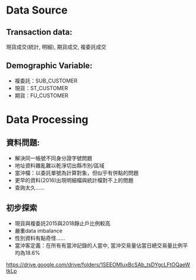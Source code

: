 # Data Source

## Transaction data:
現貨成交(統計, 明細), 期貨成交, 複委託成交

## Demographic Variable:
- 複委託：SUB_CUSTOMER
- 現貨：ST_CUSTOMER
- 期貨：FU_CUSTOMER

# Data Processing

## 資料問題: 
- 解決同一帳號不同身分證字號問題
- 地址資料雜亂難以乾淨切出縣市別/區域
- 當沖檔：以委託單號為計算對象，但似乎有併點的問題
- 更早的資料(2016)出現明細檔與統計檔對不上的問題
- 查詢太久......

## 初步探索
- 現貨與複委託2015與2018靜止戶比例較高
- 嚴重data imbalance
- 性別資料有點奇怪......
- 當沖客定義：在所有有當沖記錄的人當中, 當沖交易量佔當日總交易量比例平均為18.6%

https://drive.google.com/drive/folders/1SEEOMluxBcSAb_tsDYgcLFtOQaeWtkLp


